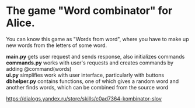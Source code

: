 # The game "Word combinator" for Alice.
You can know this game as "Words from word", where you have to make up new words from the letters of some word.

<b>main.py</b> gets user request and sends response, also initializes commands<br>
<b>commands.py</b> works with user's requests and creates commands by adding @command(words)<br>
<b>ui.py</b> simplifies work with user interface, particularly with buttons<br>
<b>dbhelper.py</b> contains functions, one of which gives a random word and another finds words, which can be combined from the source word

https://dialogs.yandex.ru/store/skills/c0ad7364-kombinator-slov
